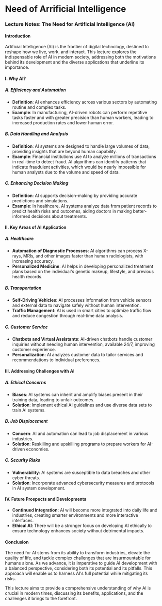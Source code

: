# Need of Arrificial Intelligence

### Lecture Notes: The Need for Artificial Intelligence (AI)

#### Introduction
Artificial Intelligence (AI) is the frontier of digital technology, destined to reshape how we live, work, and interact. This lecture explores the indispensable role of AI in modern society, addressing both the motivations behind its development and the diverse applications that underline its importance.

#### I. Why AI?

##### A. Efficiency and Automation
- **Definition**: AI enhances efficiency across various sectors by automating routine and complex tasks.
- **Example**: In manufacturing, AI-driven robots can perform repetitive tasks faster and with greater precision than human workers, leading to increased production rates and lower human error.

##### B. Data Handling and Analysis
- **Definition**: AI systems are designed to handle large volumes of data, providing insights that are beyond human capability.
- **Example**: Financial institutions use AI to analyze millions of transactions in real-time to detect fraud. AI algorithms can identify patterns that indicate fraudulent activities, which would be nearly impossible for human analysts due to the volume and speed of data.

##### C. Enhancing Decision Making
- **Definition**: AI supports decision-making by providing accurate predictions and simulations.
- **Example**: In healthcare, AI systems analyze data from patient records to predict health risks and outcomes, aiding doctors in making better-informed decisions about treatments.

#### II. Key Areas of AI Application

##### A. Healthcare
- **Automation of Diagnostic Processes**: AI algorithms can process X-rays, MRIs, and other images faster than human radiologists, with increasing accuracy.
- **Personalized Medicine**: AI helps in developing personalized treatment plans based on the individual's genetic makeup, lifestyle, and previous health records.

##### B. Transportation
- **Self-Driving Vehicles**: AI processes information from vehicle sensors and external data to navigate safely without human intervention.
- **Traffic Management**: AI is used in smart cities to optimize traffic flow and reduce congestion through real-time data analysis.

##### C. Customer Service
- **Chatbots and Virtual Assistants**: AI-driven chatbots handle customer inquiries without needing human intervention, available 24/7, improving customer experience.
- **Personalization**: AI analyzes customer data to tailor services and recommendations to individual preferences.

#### III. Addressing Challenges with AI

##### A. Ethical Concerns
- **Biases**: AI systems can inherit and amplify biases present in their training data, leading to unfair outcomes.
- **Solution**: Implement ethical AI guidelines and use diverse data sets to train AI systems.

##### B. Job Displacement
- **Concern**: AI and automation can lead to job displacement in various industries.
- **Solution**: Reskilling and upskilling programs to prepare workers for AI-driven economies.

##### C. Security Risks
- **Vulnerability**: AI systems are susceptible to data breaches and other cyber threats.
- **Solution**: Incorporate advanced cybersecurity measures and protocols in AI system development.

#### IV. Future Prospects and Developments
- **Continued Integration**: AI will become more integrated into daily life and industries, creating smarter environments and more interactive interfaces.
- **Ethical AI**: There will be a stronger focus on developing AI ethically to ensure technology enhances society without detrimental impacts.

#### Conclusion
The need for AI stems from its ability to transform industries, elevate the quality of life, and tackle complex challenges that are insurmountable for humans alone. As we advance, it is imperative to guide AI development with a balanced perspective, considering both its potential and its pitfalls. This approach will enable us to harness AI's full potential while mitigating its risks. 

This lecture aims to provide a comprehensive understanding of why AI is crucial in modern times, discussing its benefits, applications, and the challenges it brings to the forefront.